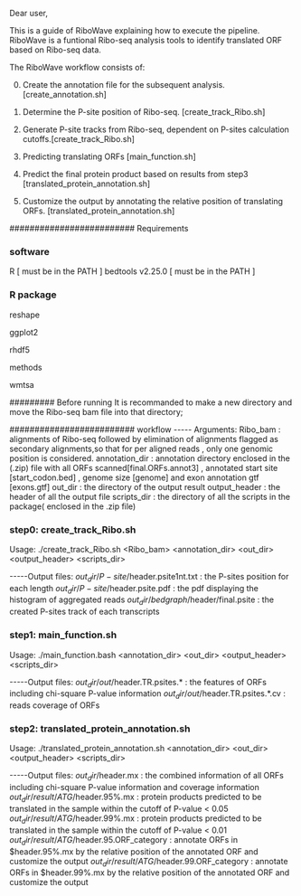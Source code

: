Dear user,

This is a guide of RiboWave explaining how to execute the pipeline.
RiboWave is a funtional Ribo-seq analysis tools to identify translated ORF based on Ribo-seq data.

The RiboWave workflow consists of:

0) Create the annotation file for the subsequent analysis. [create_annotation.sh]

1) Determine the P-site position of Ribo-seq. [create_track_Ribo.sh]

2) Generate P-site tracks from Ribo-seq, dependent on P-sites calculation cutoffs.[create_track_Ribo.sh]

3) Predicting translating ORFs [main_function.sh]

4) Predict the final protein product based on results from step3 [translated_protein_annotation.sh]

5) Customize the output by annotating the relative position of translating ORFs. [translated_protein_annotation.sh]


######################### Requirements
### software
R [ must be in the PATH ]
bedtools v2.25.0 [ must be in the PATH ]

### R package
reshape

ggplot2

rhdf5

methods

wmtsa

######### Before running 
It is recommanded to make a new directory and move the Ribo-seq bam file into that directory;

######################### workflow
-----	Arguments:
Ribo_bam 	: alignments of Ribo-seq followed by elimination of alignments flagged as secondary alignments,so that for per aligned reads , only one genomic position is considered.
annotation_dir  : annotation directory enclosed in the (.zip) file with all ORFs scanned[final.ORFs.annot3] , annotated start site [start_codon.bed] , genome size [genome] and exon annotation gtf [exons.gtf]
out_dir 	: the directory of the output result
output_header 	: the header of all the output file
scripts_dir 	: the directory of all the scripts in the package( enclosed in the .zip file)


### step0: create_track_Ribo.sh
Usage: ./create_track_Ribo.sh <Ribo_bam> <annotation_dir> <out_dir> <output_header> <scripts_dir>


-----Output files:
$out_dir/P-site/$header.psite1nt.txt 	: the P-sites position for each length
$out_dir/P-site/$header.psite.pdf 	: the pdf displaying the histogram of aggregated reads
$out_dir/bedgraph/$header/final.psite 	: the created P-sites track of each transcripts 


### step1: main_function.sh
Usage: ./main_function.bash <annotation_dir> <out_dir> <output_header> <scripts_dir>


-----Output files:
$out_dir/out/$header.TR.psites.* 	: the features of ORFs including chi-square P-value information
$out_dir/out/$header.TR.psites.*.cv 	: reads coverage of ORFs


### step2: translated_protein_annotation.sh
Usage: ./translated_protein_annotation.sh <annotation_dir> <out_dir> <output_header> <scripts_dir>


-----Output files:
$out_dir/$header.mx 			: the combined information of all ORFs including chi-square P-value information and coverage information
$out_dir/result/ATG/$header.95%.mx 	: protein products predicted to be translated in the sample within the cutoff of P-value < 0.05
$out_dir/result/ATG/$header.99%.mx 	: protein products predicted to be translated in the sample within the cutoff of P-value < 0.01
$out_dir/result/ATG/$header.95.ORF_category : annotate ORFs in $header.95%.mx by the relative position of the annotated ORF and customize the output
$out_dir/result/ATG/$header.99.ORF_category : annotate ORFs in $header.99%.mx by the relative position of the annotated ORF and customize the output

